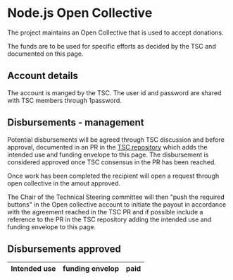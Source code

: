 # Node.js Open Collective

The project maintains an Open Collective that is used to accept donations.

The funds are to be used for specific efforts as decided by the TSC and
documented on this page.

## Account details

The account is manged by the TSC. The user id and password
are shared with TSC members through 1password.

## Disbursements - management

Potential disbursements will be agreed through TSC discussion
and before approval, documented in an PR in the
[TSC repository](https://github.com/nodejs/TSC) which adds
the intended use and funding envelope to this page. The disbursement
is considered approved once TSC consensus in the PR has
been reached.

Once work has been completed the recipient will open
a request through open collective in the amout approved.

The Chair of the Technical Steering committee will then
"push the required buttons" in the Open collective account
to initiate the payout in accordance with the agreement reached in the
TSC PR and if possible include a reference to the PR
in the TSC repository adding the intended use and funding
envelope to this page.

## Disbursements approved

| Intended use                             | funding envelop   | paid         |
|------------------------------------------|-------------------|--------------|
